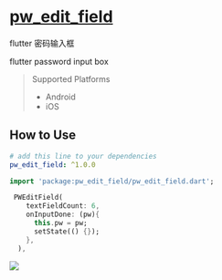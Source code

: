 # [pw_edit_field](https://github.com/lisen87/pw_edit_field)

flutter 密码输入框

flutter password input box

> Supported  Platforms
> * Android
> * iOS

## How to Use

```yaml
# add this line to your dependencies
pw_edit_field: ^1.0.0
```

```dart
import 'package:pw_edit_field/pw_edit_field.dart';
```

```dart
 PWEditField(
    textFieldCount: 6,
    onInputDone: (pw){
      this.pw = pw;
      setState(() {});
    },
  ),
```
![](https://github.com/lisen87/pw_edit_field/blob/master/screenshots/screenshot_001.png)

